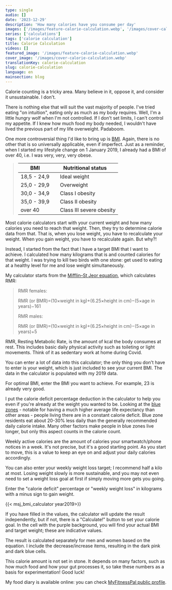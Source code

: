 ```yaml
---
type: single
audio: []
date: '2023-12-29'
description: 'How many calories have you consume per day'
images: ['/images/feature-calorie-calculation.webp', '/images/cover-calorie-calculation.webp']
series: ['calculations']
tags: ['calorie calculation']
title: Calorie Calculation
videos: []
featured_image: '/images/feature-calorie-calculation.webp'
cover_image: '/images/cover-calorie-calculation.webp'
translationKey: calorie-calculation
slug: calorie-calculation
language: en
mainsection: blog
---
```

Calorie counting is a tricky area. Many believe in it, oppose it, and consider it unsustainable. I don't.

There is nothing else that will suit the vast majority of people. I've tried eating "on intuition", eating only as much as my body requires. Well, I'm a little hungry wolf when I'm not controlled. If I don't set limits, I can't control my appetite. If I knew how much food my body needed, I wouldn't have lived the previous part of my life overweight. Padaboom.

One more controversial thing I'd like to bring up is [BMI](https://www.who.int/europe/news-room/fact-sheets/item/a-healthy-lifestyle---who-recommendations "BMI"). Again, there is no other that is so universally applicable, even if imperfect. Just as a reminder, when I started my lifestyle change on 1 January 2019, I already had a BMI of over 40, i.e. I was very, very, very obese.

> | BMI | Nutritional status |
> | ----------- | ------------------------------ |
> | 18,5 - 24,9 | &nbsp;&nbsp;&nbsp; Ideal weight |
> | 25,0 - 29,9 | &nbsp;&nbsp;&nbsp; Overweight |
> | 30,0 - 34,9 | &nbsp;&nbsp;&nbsp; Class I obesity |
> | 35,0 - 39,9 | &nbsp;&nbsp;&nbsp; Class II obesity |
> | over 40 | &nbsp;&nbsp;&nbsp; Class III severe obesity |


Most calorie calculators start with your current weight and how many calories you need to reach that weight. Then, they try to determine calorie data from that. That is, when you lose weight, you have to recalculate your weight. When you gain weight, you have to recalculate again. But why?!

Instead, I started from the fact that I have a target BMI that I want to achieve. I calculated how many kilograms that is and counted calories for that weight. I was trying to kill two birds with one stone: get used to eating at a healthy level for me and lose weight simultaneously.

My calculator starts from the [Mifflin–St Jeor equation](https://en.wikipedia.org/wiki/Basal_metabolic_rate "Mifflin–St Jeor equation"), which calculates RMR:

> 
> RMR females:
> 
> RMR (or BMR)=(10×weight in kg)+(6.25×height in cm)−(5×age in years)−161
> 
> RMR males:
> 
> RMR (or BMR)=(10×weight in kg)+(6.25×height in cm)−(5×age in years)+5
> 

RMR, Resting Metabolic Rate, is the amount of kcal the body consumes at rest. This includes basic daily physical activity such as toileting or light movements. Think of it as sedentary work at home during Covid.


You can enter a lot of data into this calculator; the only thing you don't have to enter is your weight, which is just included to see your current BMI. The data in the calculator is populated with my 2019 data.

For optimal BMI, enter the BMI you want to achieve. For example, 23 is already very good.

I put the calorie deficit percentage deduction in the calculator to help you even if you're already at the weight you wanted to be. Looking at the [blue zones](https://www.healthline.com/nutrition/blue-zones#TOC_TITLE_HDR_4 "blue zones") - notable for having a much higher average life expectancy than other areas - people living there are in a constant calorie deficit. Blue zone residents eat about 20-30% less daily than the generally recommended daily calorie intake. Many other factors make people in blue zones live longer, but only this aspect counts in the calorie count.

Weekly active calories are the amount of calories your smartwatch/phone notices in a week. It's not precise, but it's a good starting point. As you start to move, this is a value to keep an eye on and adjust your daily calories accordingly.

You can also enter your weekly weight loss target; I recommend half a kilo at most. Losing weight slowly is more sustainable, and you may not even need to set a weight loss goal at first if simply moving more gets you going.

Enter the "calorie deficit" percentage or "weekly weight loss" in kilograms with a minus sign to gain weight.

{{< msj_bmi_calculator year2019>}}

If you have filled in the values, the calculator will update the result independently, but if not, there is a "Calculate!" button to set your calorie goal. In the cell with the purple background, you will find your actual BMI and target weight; these are indicative values.

The result is calculated separately for men and women based on the equation. I include the decrease/increase items, resulting in the dark pink and dark blue cells.

This calorie amount is not set in stone. It depends on many factors, such as how much food and how your gut processes it, so take these numbers as a basis for experimentation! Good luck!

My food diary is available online: you can check [MyFitnessPal public profile](https://www.myfitnesspal.com/profile/EnvaultRoll "MyFitnessPal public profile").
